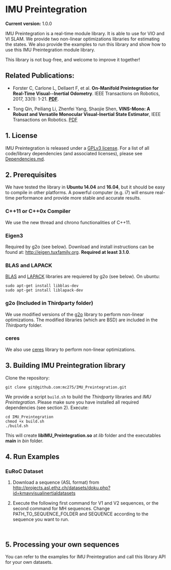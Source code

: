 # IMU Preintegration

**Current version:** 1.0.0 

IMU Preintegration is a real-time module library. It is able to use for VIO and VI SLAM. We provide two non-linear optimizations libraries for estimating the states. We also provide the examples to run this library and show how to use this IMU Preintegration module library.

This library is not bug-free, and welcome to improve it together!


## Related Publications:

* Forster C, Carlone L, Dellaert F, et al. **On-Manifold Preintegration for Real-Time Visual--Inertial Odometry**. IEEE Transactions on Robotics, 2017, 33(1): 1-21. **[PDF](http://rpg.ifi.uzh.ch/docs/TRO16_forster.pdf)**.

* Tong Qin, Peiliang Li, Zhenfei Yang, Shaojie Shen, **VINS-Mono: A Robust and Versatile Monocular Visual-Inertial State Estimator**,  IEEE Transactions on Robotics. [PDF](https://ieeexplore.ieee.org/document/8421746/?arnumber=8421746&source=authoralert) 


## 1. License
IMU Preintegration is released under a [GPLv3 license](https://github.com/raulmur/ORB_SLAM2/blob/master/License-gpl.txt). For a list of all code/library dependencies (and associated licenses), please see [Dependencies.md](https://github.com/raulmur/ORB_SLAM2/blob/master/Dependencies.md).


## 2. Prerequisites
We have tested the library in **Ubuntu 14.04** and **16.04**, but it should be easy to compile in other platforms. A powerful computer (e.g. i7) will ensure real-time performance and provide more stable and accurate results.

### C++11 or C++0x Compiler
We use the new thread and chrono functionalities of C++11.

### Eigen3
Required by g2o (see below). Download and install instructions can be found at: http://eigen.tuxfamily.org. **Required at least 3.1.0**.

### BLAS and LAPACK
[BLAS](http://www.netlib.org/blas) and [LAPACK](http://www.netlib.org/lapack) libraries are requiered by g2o (see below). On ubuntu:
```
sudo apt-get install libblas-dev
sudo apt-get install liblapack-dev
```

### g2o (Included in Thirdparty folder)
We use modified versions of the [g2o](https://github.com/RainerKuemmerle/g2o) library to perform non-linear optimizations. The modified libraries (which are BSD) are included in the *Thirdparty* folder.

### ceres
We also use [ceres](https://github.com/ceres-solver/ceres-solver) library to perform non-linear optimizations. 


## 3. Building IMU Preintegration library

Clone the repository:
```
git clone git@github.com:mc275/IMU_Preintegration.git 
```

We provide a script `build.sh` to build the *Thirdparty* libraries and *IMU Preintegration*. Please make sure you have installed all required dependencies (see section 2). Execute:
```
cd IMU_Preintegration
chmod +x build.sh
./build.sh
```

This will create **libIMU_Preintegration.so**  at *lib* folder and the executables **main** in *bin* folder.

## 4. Run Examples

### EuRoC Dataset

1. Download a sequence (ASL format) from http://projects.asl.ethz.ch/datasets/doku.php?id=kmavvisualinertialdatasets

2. Execute the following first command for V1 and V2 sequences, or the second command for MH sequences. Change PATH_TO_SEQUENCE_FOLDER and SEQUENCE according to the sequence you want to run.
```

```

```

```

## 5. Processing your own sequences
You can refer to the examples for IMU Preintegration and call this library API for your own datasets.
